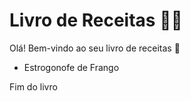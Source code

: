 #  Livro de Receitas :man_cook:

Olá! Bem-vindo ao seu livro de receitas :chestnut:

* Estrogonofe de Frango

Fim do livro